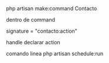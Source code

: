 php artisan make:command Contacto

dentro de command

signature = "contacto:action"

handle declarar action 

comando linea
php artisan schedule:run